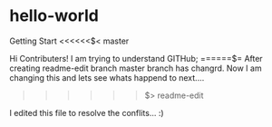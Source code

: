 # hello-world
Getting Start
<<<<<<$< master

Hi Contributers!
I am trying to understand GITHub;
======$=
After creating readme-edit branch master branch has changrd.
Now I am changing this and lets see whats happend to next....
>>>>>>$> readme-edit

I edited this file to resolve the conflits... :)

